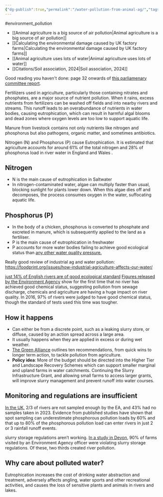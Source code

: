 ```yaml
---
{"dg-publish":true,"permalink":"/water-pollution-from-animal-ag/","tags":["#environment_pollution"],"created":"2024-08-22T16:25:38.742+01:00","updated":"2025-10-23T08:10:55.599+01:00"}
---
```


#environment_pollution 

- [[Animal agriculture is a big source of air pollution\|Animal agriculture is a big source of air pollution]]
- [[Calculating the environmental damage caused by UK factory farms\|Calculating the environmental damage caused by UK factory farms]]
- [[Animal agriculture uses lots of water\|Animal agriculture uses lots of water]] 
- [[Citations/Soil association, 2024\|Soil association, 2024]]

Good reading you haven't done: page 32 onwards of [this parliamenary committee report](https://committees.parliament.uk/publications/8460/documents/88412/default/).

Fertilizers used in agriculture, particularly those containing nitrates and phosphates, are a major source of nutrient pollution. When it rains, excess nutrients from fertilizers can be washed off fields and into nearby rivers and streams. This runoff leads to an overabundance of nutrients in water bodies, causing eutrophication, which can result in harmful algal blooms and dead zones where oxygen levels are too low to support aquatic life.

Manure from livestock contains not only nutrients like nitrogen and phosphorus but also pathogens, organic matter, and sometimes antibiotics.

Nitrogen (N) and Phosphorus (P) cause Eutrophication. It is estimated that agriculture accounts for around 61% of the total nitrogen and 28% of phosphorus load in river water in England and Wales .
## Nitrogen
- N is the main cause of eutrophication in Saltwater
- In nitrogen-contaminated water, algae can multiply faster than usual, blocking sunlight for plants lower down. When this algae dies off and decomposes, the process consumes oxygen in the water, suffocating aquatic life.
## Phosphorus (P)
- In the body of a chicken, phosphorus is converted to phosphate and excreted in manure, which is subsequently applied to the land as a fertiliser.
- P is the main cause of eutrophication in freshwater
- P accounts for more water bodies failing to achieve good ecological status than [any other water quality pressure.](https://consult.environment-agency.gov.uk/environment-and-business/challenges-and-choices/user_uploads/phosphorus-pressure-rbmp-2021.pdf)


Really good review of industrial ag and water pollution: https://foodprint.org/issues/how-industrial-agriculture-affects-our-water/

[just 14% of English rivers are of good ecological standard](https://www.theguardian.com/environment/2020/sep/17/rivers-in-england-fail-pollution-tests-due-to-sewage-and-chemicals) [Figures released by the Environment Agency](https://environment.data.gov.uk/catchment-planning/) show for the first time that no river has achieved good chemical status, suggesting pollution from sewage discharge, chemicals and agriculture are having a huge impact on river quality. In 2016, 97% of rivers were judged to have good chemical status, though the standard of tests used this time was tougher.

## How it happens
- Can either be from a discrete point, such as a leaking slurry store, or diffuse, caused by an action spread across a large area.
- It usually happens when they are applied in excess or during wet weather.
- [The Green Alliance](https://green-alliance.org.uk/briefing/ten-recommendations-to-prevent-water-pollution-from-agriculture/) outlines ten recommendations, from quick wins to longer term action, to tackle pollution from agriculture.
- **Policy idea**: More of the budget should be directed into the Higher Tier and Landscape Recovery Schemes which can support smaller marginal and upland farms in water catchments. Continuing the Slurry Infrastructure Grant, and allowing small farms to access larger grants, will improve slurry management and prevent runoff into water courses.

## Monitoring and regulations are insufficient
[In the UK](https://storymaps.arcgis.com/stories/01fca71e37544465b45491345c09978c), 2/3 of rivers are not sampled enough by the EA, and 43% had no samples taken in 2023. Evidence from published studies have shown that spot sampling can underestimate phosphorous pollution loads by 60% and that up to 80% of the phosphorous pollution load can enter rivers in just 2 or 3 rainfall runoff events.

slurry storage regulations aren’t working. [In a study in Devon](https://www.theguardian.com/environment/2022/oct/25/two-thirds-of-cattle-farms-in-north-devon-cause-river-pollution), 90% of farms visited by an Environment Agency officer were violating slurry storage regulations. Of these, two thirds created river pollution.

## Why care about polluted water?
Eutrophication increases the cost of drinking water abstraction and treatment, adversely affects angling, water sports and other recreational activities, and causes the loss of sensitive plants and animals in rivers and lakes.

